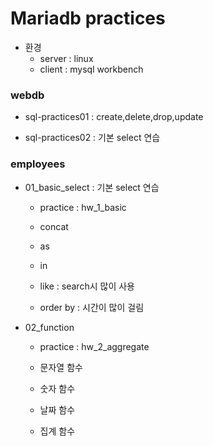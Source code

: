 # Mariadb practices

* 환경 
	* server : linux
	* client : mysql workbench

### webdb

* sql-practices01 : create,delete,drop,update

* sql-practices02 : 기본 select 연습

### employees 

* 01_basic_select : 기본 select 연습

	* practice : hw_1_basic

	* concat
	* as
	* in
	* like : search시 많이 사용
	* order by : 시간이 많이 걸림
	
* 02_function

	* practice : hw_2_aggregate

	* 문자열 함수
	* 숫자 함수
	* 날짜 함수
	* 집계 함수
	
